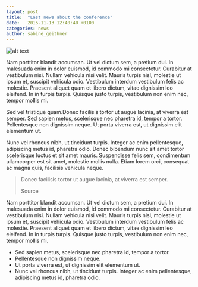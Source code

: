 ```yaml
---
layout: post
title:  "Last news about the conference"
date:   2015-11-13 12:40:40 +0100
categories: news
author: sabine_geithner
---
```

![alt text](https://unsplash.it/800/400 "Picture of the event")

Nam porttitor blandit accumsan. Ut vel dictum sem, a pretium dui. In malesuada enim in dolor euismod, id commodo mi consectetur. Curabitur at vestibulum nisi. Nullam vehicula nisi velit. Mauris turpis nisl, molestie ut ipsum et, suscipit vehicula odio. Vestibulum interdum vestibulum felis ac molestie. Praesent aliquet quam et libero dictum, vitae dignissim leo eleifend. In in turpis turpis. Quisque justo turpis, vestibulum non enim nec, tempor mollis mi. 

<!-- more -->

Sed vel tristique quam.Donec facilisis tortor ut augue lacinia, at viverra est semper. Sed sapien metus, scelerisque nec pharetra id, tempor a tortor. Pellentesque non dignissim neque. Ut porta viverra est, ut dignissim elit elementum ut. 

Nunc vel rhoncus nibh, ut tincidunt turpis. Integer ac enim pellentesque, adipiscing metus id, pharetra odio. Donec bibendum nunc sit amet tortor scelerisque luctus et sit amet mauris. Suspendisse felis sem, condimentum ullamcorper est sit amet, molestie mollis nulla. Etiam lorem orci, consequat ac magna quis, facilisis vehicula neque.

> Donec facilisis tortor ut augue lacinia, at viverra est semper.
>
> Source

Nam porttitor blandit accumsan. Ut vel dictum sem, a pretium dui. In malesuada enim in dolor euismod, id commodo mi consectetur. Curabitur at vestibulum nisi. Nullam vehicula nisi velit. Mauris turpis nisl, molestie ut ipsum et, suscipit vehicula odio. Vestibulum interdum vestibulum felis ac molestie. Praesent aliquet quam et libero dictum, vitae dignissim leo eleifend. In in turpis turpis. Quisque justo turpis, vestibulum non enim nec, tempor mollis mi.


* Sed sapien metus, scelerisque nec pharetra id, tempor a tortor.
* Pellentesque non dignissim neque. 
* Ut porta viverra est, ut dignissim elit elementum ut. 
* Nunc vel rhoncus nibh, ut tincidunt turpis. Integer ac enim pellentesque, adipiscing metus id, pharetra odio. 

